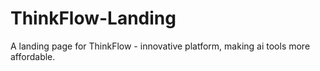 # ThinkFlow-Landing
A landing page for ThinkFlow - innovative platform, making ai tools more affordable.
